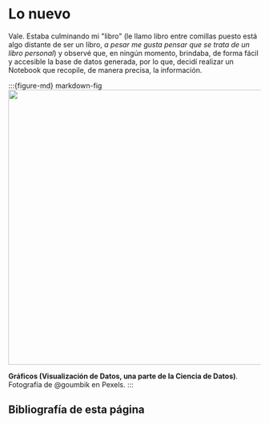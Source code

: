 # Lo nuevo

Vale. Estaba culminando mi "libro" (le llamo libro entre comillas puesto está algo distante de ser un libro, *a pesar me gusta pensar que se trata de un libro personal*) y observé que, en ningún momento, brindaba, de forma fácil y accesible la base de datos generada, por lo que, decidí realizar un Notebook que recopile, de manera precisa, la información.

:::{figure-md} markdown-fig
<img src="https://images.pexels.com/photos/669615/pexels-photo-669615.jpeg?auto=compress&cs=tinysrgb&dpr=2&h=650&w=940" width="550px">

**Gráficos (Visualización de Datos, una parte de la Ciencia de Datos)**. Fotografía de @goumbik en Pexels.
:::


## Bibliografía de esta página

```{footbibliography}
```